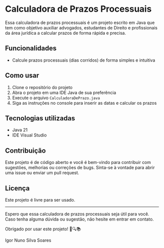 # Calculadora de Prazos Processuais

Essa calculadora de prazos processuais é um projeto escrito em Java que tem como objetivo auxiliar advogados, estudantes de Direito e profissionais da área jurídica a calcular prazos de forma rápida e precisa.

## Funcionalidades

- Calcule prazos processuais (dias corridos) de forma simples e intuitiva

## Como usar

1. Clone o repositório do projeto
2. Abra o projeto em uma IDE Java de sua preferência
3. Execute o arquivo `CalculadoraDePrazo.java`
4. Siga as instruções no console para inserir as datas e calcular os prazos

## Tecnologias utilizadas

- Java 21
- IDE Visual Studio

## Contribuição

Este projeto é de código aberto e você é bem-vindo para contribuir com sugestões, melhorias ou correções de bugs. Sinta-se à vontade para abrir uma issue ou enviar um pull request.

## Licença

Este projeto é livre para ser usado.

---

Espero que essa calculadora de prazos processuais seja útil para você. Caso tenha alguma dúvida ou sugestão, não hesite em entrar em contato.

Obrigado por usar este projeto! 📅🔍📚

Igor Nuno Silva Soares

